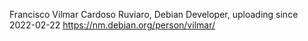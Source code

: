 Francisco Vilmar Cardoso Ruviaro, Debian Developer, uploading since 2022-02-22
https://nm.debian.org/person/vilmar/
